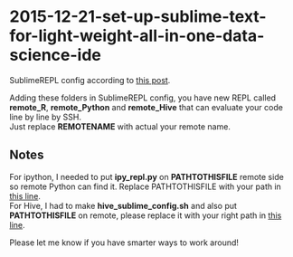# 2015-12-21-set-up-sublime-text-for-light-weight-all-in-one-data-science-ide

SublimeREPL config according to [this post](http://opiateforthemass.es/articles/2015-12-21-set-up-sublime-text-for-light-weight-all-in-one-data-science-ide).  

Adding these folders in SublimeREPL config, you have new REPL called **remote_R**, **remote_Python** and **remote_Hive** that can evaluate your code line by line by SSH.  
Just replace **REMOTENAME** with actual your remote name.


## Notes
For ipython, I needed to put **ipy_repl.py** on **PATHTOTHISFILE** remote side so remote Python can find it. Replace PATHTOTHISFILE with your path in [this line](https://github.com/yukiegosapporo/2015-12-21-set-up-sublime-text-for-light-weight-all-in-one-data-science-ide/blob/master/remote_Python/Main.sublime-menu#L70).  
For Hive, I had to make **hive_sublime_config.sh** and also put **PATHTOTHISFILE** on remote, please replace it with your right path in [this line](https://github.com/yukiegosapporo/2015-12-21-set-up-sublime-text-for-light-weight-all-in-one-data-science-ide/blob/master/remote_Hive/Main.sublime-menu#L22).

Please let me know if you have smarter ways to work around!